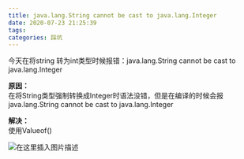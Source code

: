 ```yaml
---
title: java.lang.String cannot be cast to java.lang.Integer
date: 2020-07-23 21:25:39
tags: 
categories: 踩坑
---
```


<!--more-->

今天在将string 转为int类型时候报错：java.lang.String cannot be cast to java.lang.Integer

**原因：**  
在将String类型强制转换成Integer时语法没错，但是在编译的时候会报java.lang.String cannot be cast to java.lang.Integer

**解决：**  
使用Valueof\(\)

![在这里插入图片描述](https://img-blog.csdnimg.cn/20200723212529752.png)